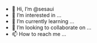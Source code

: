 - 👋 Hi, I’m @sesaui
- 👀 I’m interested in ...
- 🌱 I’m currently learning ...
- 💞️ I’m looking to collaborate on ...
- 📫 How to reach me ...

<!---
sesaui/sesaui is a ✨ special ✨ repository because its `README.md` (this file) appears on your GitHub profile.
You can click the Preview link to take a look at your changes.
--->
